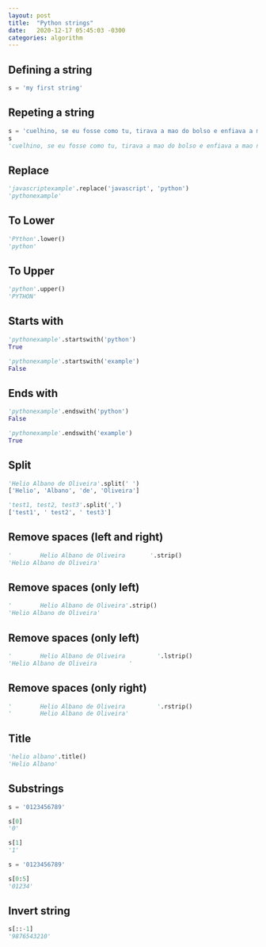 ```yaml
---
layout: post
title:  "Python strings"
date:   2020-12-17 05:45:03 -0300
categories: algorithm
---
```


## Defining a string

```python
s = 'my first string'
```

## Repeting a string

```python
s = 'cuelhino, se eu fosse como tu, tirava a mao do bolso e enfiava a mao no ' * 3
s
'cuelhino, se eu fosse como tu, tirava a mao do bolso e enfiava a mao no cuelhino, se eu fosse como tu, tirava a mao do bolso e enfiava a mao no cuelhino, se eu fosse como tu, tirava a mao do bolso e enfiava a mao no '
```


## Replace

```python
'javascriptexample'.replace('javascript', 'python')
'pythonexample'
```

## To Lower

```python
'PYthon'.lower()
'python'
```

## To Upper

```python
'python'.upper()
'PYTHON'
```

## Starts with

```python
'pythonexample'.startswith('python')
True
```

```python
'pythonexample'.startswith('example')
False
```

## Ends with

```python
'pythonexample'.endswith('python')
False
```

```python
'pythonexample'.endswith('example')
True
```

## Split

```python
'Helio Albano de Oliveira'.split(' ')
['Helio', 'Albano', 'de', 'Oliveira']
```

```python
'test1, test2, test3'.split(',')
['test1', ' test2', ' test3']
```

## Remove spaces (left and right)

```python
'        Helio Albano de Oliveira       '.strip()
'Helio Albano de Oliveira'
```


## Remove spaces (only left)

```python
'        Helio Albano de Oliveira'.strip()
'Helio Albano de Oliveira'
```

## Remove spaces (only left)

```python
'        Helio Albano de Oliveira         '.lstrip()
'Helio Albano de Oliveira         '
```


## Remove spaces (only right)

```python
'        Helio Albano de Oliveira         '.rstrip()
'        Helio Albano de Oliveira'
```

## Title

```python
'helio albano'.title()
'Helio Albano'
```

## Substrings

```python
s = '0123456789'

s[0]
'0'

s[1]
'1'
```

```python
s = '0123456789'

s[0:5]
'01234'
```

## Invert string

```python
s[::-1]
'9876543210'
```
